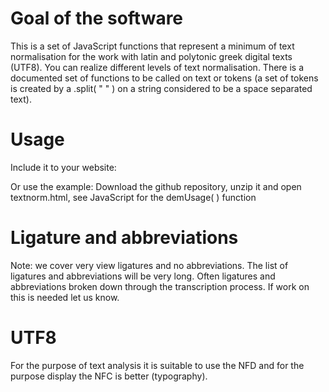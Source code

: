 # Goal of the software

This is a set of JavaScript functions that represent a minimum of text normalisation for the work with latin and polytonic greek digital texts (UTF8). You can realize different levels of text normalisation. There is a documented set of functions to be called on text or tokens (a set of tokens is created by a  .split( " " ) on a string considered to be a space separated text). 

# Usage

Include it to your website: <script type="text/javascript" src="textnorm.js"></script>

Or use the example: Download the github repository, unzip it and open textnorm.html, see JavaScript for the demUsage( ) function

# Ligature and abbreviations

Note: we cover very view ligatures and no abbreviations. The list of ligatures and abbreviations will be very long. Often ligatures and abbreviations broken down through the transcription process. If work on this is needed let us know.

# UTF8

For the purpose of text analysis it is suitable to use the NFD and for the purpose display the NFC is better (typography). 
